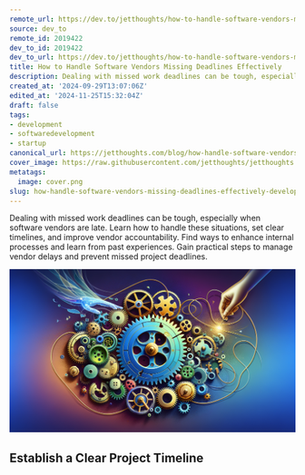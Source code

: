 ```yaml
---
remote_url: https://dev.to/jetthoughts/how-to-handle-software-vendors-missing-deadlines-effectively-20c2
source: dev_to
remote_id: 2019422
dev_to_id: 2019422
dev_to_url: https://dev.to/jetthoughts/how-to-handle-software-vendors-missing-deadlines-effectively-20c2
title: How to Handle Software Vendors Missing Deadlines Effectively
description: Dealing with missed work deadlines can be tough, especially when software vendors are late. Learn how...
created_at: '2024-09-29T13:07:06Z'
edited_at: '2024-11-25T15:32:04Z'
draft: false
tags:
- development
- softwaredevelopment
- startup
canonical_url: https://jetthoughts.com/blog/how-handle-software-vendors-missing-deadlines-effectively-development-softwaredevelopment/
cover_image: https://raw.githubusercontent.com/jetthoughts/jetthoughts.github.io/master/content/blog/how-handle-software-vendors-missing-deadlines-effectively-development-softwaredevelopment/cover.png
metatags:
  image: cover.png
slug: how-handle-software-vendors-missing-deadlines-effectively-development-softwaredevelopment
---
```

Dealing with missed work deadlines can be tough, especially when software vendors are late. Learn how to handle these situations, set clear timelines, and improve vendor accountability. Find ways to enhance internal processes and learn from past experiences. Gain practical steps to manage vendor delays and prevent missed project deadlines.

![multiple engines with golden floss around them](file_0.png)

Establish a Clear Project Timeline
-------------------------------
